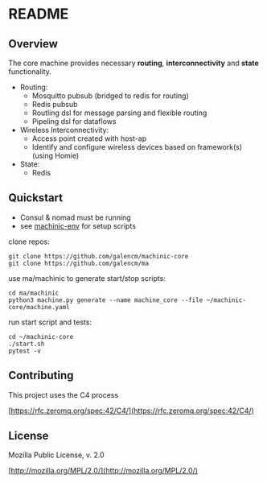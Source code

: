 # README

## Overview

The core machine provides necessary **routing**, **interconnectivity** and **state** functionality. 

* Routing:
    * Mosquitto pubsub (bridged to redis for routing)
    * Redis pubsub
    * Routling dsl for message parsing and flexible routing
    * Pipeling dsl for dataflows 
* Wireless Interconnectivity:
    * Access point created with host-ap
    * Identify and configure wireless devices based on framework(s)(using Homie)
* State:
    * Redis 

## Quickstart
* Consul & nomad must be running
* see [machinic-env](https://github.com/galencm/machinic-env) for setup scripts

clone repos:
```
git clone https://github.com/galencm/machinic-core
git clone https://github.com/galencm/ma
```
use ma/machinic to generate start/stop scripts:
```
cd ma/machinic
python3 machine.py generate --name machine_core --file ~/machinic-core/machine.yaml
```
run start script and tests:
```
cd ~/machinic-core
./start.sh
pytest -v
```

## Contributing

This project uses the C4 process 

[https://rfc.zeromq.org/spec:42/C4/](https://rfc.zeromq.org/spec:42/C4/)

##  <a name="license"></a> License
Mozilla Public License, v. 2.0 

[http://mozilla.org/MPL/2.0/](http://mozilla.org/MPL/2.0/)



